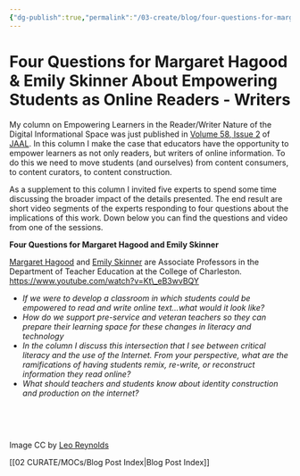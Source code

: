 ```yaml
---
{"dg-publish":true,"permalink":"/03-create/blog/four-questions-for-margaret-hagood-and-emily-skinner-about-empowering-students-as-online-readers-writers/","title":"Four Questions for Margaret Hagood & Emily Skinner About Empowering Students as Online Readers/Writers","tags":["jaal","online-collaborative-inquiry","online-content-construction","online-reading-comprehension","orms"]}
---
```


# Four Questions for Margaret Hagood & Emily Skinner About Empowering Students as Online Readers - Writers

My column on Empowering Learners in the Reader/Writer Nature of the Digital Informational Space was just published in [Volume 58, Issue 2](http://onlinelibrary.wiley.com/doi/10.1002/jaal.2014.58.issue-2/issuetoc) of [JAAL](http://onlinelibrary.wiley.com/journal/10.1002/(ISSN)1936-2706). In this column I make the case that educators have the opportunity to empower learners as not only readers, but writers of online information. To do this we need to move students (and ourselves) from content consumers, to content curators, to content construction.

As a supplement to this column I invited five experts to spend some time discussing the broader impact of the details presented. The end result are short video segments of the experts responding to four questions about the implications of this work. Down below you can find the questions and video from one of the sessions.

**Four Questions for Margaret Hagood and Emily Skinner**

[Margaret Hagood](http://teachered.cofc.edu/faculty-staff-listing/hagood-margaret.php) and [Emily Skinner](http://teachered.cofc.edu/faculty-staff-listing/skinner-emily.php) are Associate Professors in the Department of Teacher Education at the College of Charleston. https://www.youtube.com/watch?v=Kt\_eB3wvBQY

- _If we were to develop a classroom in which students could be empowered to read and write online text...what would it look like?_ 
- _How do we support pre-service and veteran teachers so they can prepare their learning space for these changes in literacy and technology_
- _In the column I discuss this intersection that I see between critical literacy and the use of the Internet. From your perspective, what are the ramifications of having students remix, re-write, or reconstruct information they read online?_
- _What should teachers and students know about identity construction and production on the internet?_

 

 

Image CC by [Leo Reynolds](https://www.flickr.com/photos/lwr/13421955434/in/photolist-ms42JJ-9ksxQa-b769vZ-HMUG1-5q3kuz-7x9bYE-8k8pgk-58vQCQ-cBFFBS-mtSxtz-6mLhjb-625FMD-pi9pQ3-2FNUzm-8ChFDT-nh56ww-4mzmoq-qJ8iU-dYwzsm-tS1tw-fGyo6Q-dHUxPF-5GLFEo-5Y5kW-pzZZC-9ESmzs-93aPCq-wTgzo-7mp3wi-f1ptJi-2eVMS6-bAd4AH-gh9ghW-26nEG-hoMcw-ubFWa-bpxrqs-4ms8ZA-5DeuzB-7xN3UW-5uf2Ue-cJ4Gnh-7ssZNn-8JkcMH-57gbdz-8p2AtP-3pHNnz-5mp14-bwjggh-bhyT8B)

[[02 CURATE/MOCs/Blog Post Index\|Blog Post Index]]